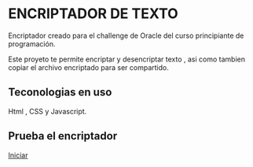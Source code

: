 <h1>ENCRIPTADOR DE TEXTO</h1>
<p>Encriptador creado para el challenge de Oracle del curso principiante de programación.</p>
<p>Este proyeto te permite encriptar y desencriptar texto , asi como tambien copiar el archivo encriptado para ser compartido.</p>
<span></span>
<h2>Teconologias en uso</h2>
<p>Html , CSS y Javascript.</p>
<h2>Prueba el encriptador</h2>
<p><a href="https://hddelgadillo.github.io/Challenge-Oracle-/">Iniciar</a></p>

